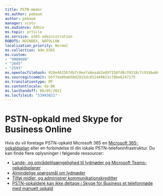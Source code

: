 ```yaml
---
title: PSTN-møder
ms.author: pebaum
author: pebaum
manager: scotv
ms.audience: Admin
ms.topic: article
ms.service: o365-administration
ROBOTS: NOINDEX, NOFOLLOW
localization_priority: Normal
ms.collection: Adm_O365
ms.custom:
- "9000698"
- "2645"
- "2593"
ms.openlocfilehash: 028e4623b7db7c0ee7a8eaab2e8971587d8cf0318c7c918ba6621f0d57b116be
ms.sourcegitcommit: b5f7da89a650d2915dc652449623c78be6247175
ms.translationtype: MT
ms.contentlocale: da-DK
ms.lasthandoff: 08/05/2021
ms.locfileid: "53943621"
---
```

# <a name="pstn-calling-with-skype-for-business-online"></a>PSTN-opkald med Skype for Business Online

Hvis du vil foretage PSTN-opkald Microsoft 365 en [Microsoft 365-opkaldsplan](https://docs.microsoft.com/microsoftteams/what-is-phone-system-in-office-365#more-about-calling-plans) eller en forbindelse til din lokale PSTN-telefoninfrastruktur. Du kan finde flere oplysninger i følgende ressourcer: 

- [Lande- og områdetilgængelighed til lydmøder og Microsoft Teams-opkaldsplaner](https://docs.microsoft.com/microsoftteams/country-and-region-availability-for-audio-conferencing-and-calling-plans/country-and-region-availability-for-audio-conferencing-and-calling-plans) 
- [Almindelige spørgsmål om lydmøder](https://docs.microsoft.com/microsoftteams/audio-conferencing-common-questions)
- [Tilføj midler, og administrer kommunikationskreditter](https://docs.microsoft.com/microsoftteams/add-funds-and-manage-communications-credits)
- [PSTN-opkaldere kan ikke deltage i Skype for Business et telefonmøde med manuelt opkald](https://docs.microsoft.com/SkypeForBusiness/troubleshoot/online-conferencing/pstn-callers-cant-join-dial-in-call)